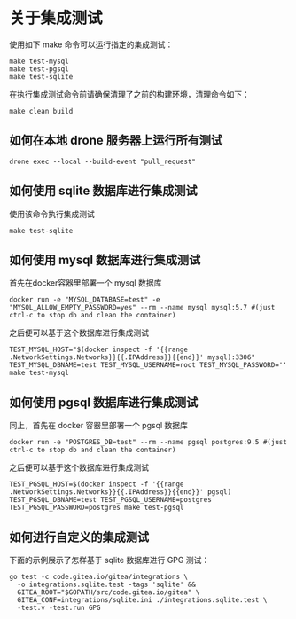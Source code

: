 # 关于集成测试

使用如下 make 命令可以运行指定的集成测试：
```shell
make test-mysql
make test-pgsql
make test-sqlite
```

在执行集成测试命令前请确保清理了之前的构建环境，清理命令如下：
```
make clean build
```

## 如何在本地 drone 服务器上运行所有测试
```
drone exec --local --build-event "pull_request"
```

## 如何使用 sqlite 数据库进行集成测试
使用该命令执行集成测试
```
make test-sqlite
```

## 如何使用 mysql 数据库进行集成测试
首先在docker容器里部署一个 mysql 数据库
```
docker run -e "MYSQL_DATABASE=test" -e "MYSQL_ALLOW_EMPTY_PASSWORD=yes" --rm --name mysql mysql:5.7 #(just ctrl-c to stop db and clean the container)
```
之后便可以基于这个数据库进行集成测试
```
TEST_MYSQL_HOST="$(docker inspect -f '{{range .NetworkSettings.Networks}}{{.IPAddress}}{{end}}' mysql):3306" TEST_MYSQL_DBNAME=test TEST_MYSQL_USERNAME=root TEST_MYSQL_PASSWORD='' make test-mysql
```

## 如何使用 pgsql 数据库进行集成测试
同上，首先在 docker 容器里部署一个 pgsql 数据库
```
docker run -e "POSTGRES_DB=test" --rm --name pgsql postgres:9.5 #(just ctrl-c to stop db and clean the container)
```
之后便可以基于这个数据库进行集成测试
```
TEST_PGSQL_HOST=$(docker inspect -f '{{range .NetworkSettings.Networks}}{{.IPAddress}}{{end}}' pgsql) TEST_PGSQL_DBNAME=test TEST_PGSQL_USERNAME=postgres TEST_PGSQL_PASSWORD=postgres make test-pgsql
```

## 如何进行自定义的集成测试

下面的示例展示了怎样基于 sqlite 数据库进行 GPG 测试：
```
go test -c code.gitea.io/gitea/integrations \
  -o integrations.sqlite.test -tags 'sqlite' &&
  GITEA_ROOT="$GOPATH/src/code.gitea.io/gitea" \
  GITEA_CONF=integrations/sqlite.ini ./integrations.sqlite.test \
  -test.v -test.run GPG
```

